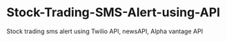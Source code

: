 # Stock-Trading-SMS-Alert-using-API
Stock trading sms alert using Twilio API, newsAPI, Alpha vantage API
